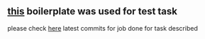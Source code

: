 ## [this](https://github.com/htphongx4/vue3-ts-vite-boilerplate) boilerplate was used for test task 
please check [here](https://github.com/gipsy/vue3-ts-vite-test-project/commits/main) latest commits for job done for task described
